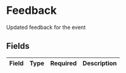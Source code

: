 # Feedback

Updated feedback for the event


## Fields

| Field       | Type        | Required    | Description |
| ----------- | ----------- | ----------- | ----------- |